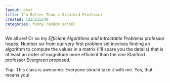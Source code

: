 ```yaml
---
layout: post
title: I'm Better Than a Stanford Professor
created: 1233215540
categories: funny random school
---
```

We all are! Or so my <em>Efficient Algorithms and Intractable Problems</em> professor hopes. Number six from our very first problem set involves finding an algorithm to compute the values in a matrix (I'll spare you the details) that is at least an order of magnitude more efficient than the one Stanford professor Evergreen proposed.

Yup. This class is awesome. Everyone should take it with me. Yes, that means you!
